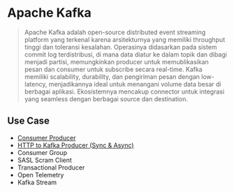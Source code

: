# Apache Kafka

> Apache Kafka adalah open-source distributed event streaming platform yang terkenal karena arsitekturnya yang
> memiliki throughput tinggi dan toleransi kesalahan. Operasinya didasarkan pada sistem commit log terdistribusi, di
> mana data diatur ke dalam topik dan dibagi menjadi partisi, memungkinkan producer untuk memublikasikan pesan dan
> consumer untuk subscribe secara real-time. Kafka memiliki scalability, durability, dan pengiriman pesan dengan
> low-latency, menjadikannya ideal untuk menangani volume data besar di berbagai aplikasi. Ekosistemnya mencakup
> connector untuk integrasi yang seamless dengan berbagai source dan destination.

## Use Case
- [Consumer Producer](https://github.com/ciazhar/go-zhar/tree/master/examples/kafka/consumer-producer)
- [HTTP to Kafka Producer (Sync & Async)](https://github.com/ciazhar/go-zhar/tree/master/examples/kafka/http-to-kafka-producer)
- Consumer Group
- SASL Scram Client
- Transactional Producer
- Open Telemetry
- Kafka Stream